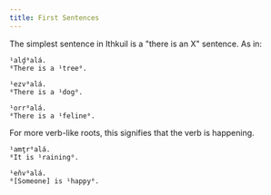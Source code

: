 ```yaml
---
title: First Sentences
---
```


The simplest sentence in Ithkuil is a "there is an X" sentence. As in:

```cx
¹alḑ⁰alá.
⁰There is a ¹tree⁰.

¹ezv⁰alá.
⁰There is a ¹dog⁰.

¹orr⁰alá.
⁰There is a ¹feline⁰.
```

For more verb-like roots, this signifies that the verb is happening.

```cx
¹amţr⁰alá.
⁰It is ¹raining⁰.

¹eňv⁰alá.
⁰[Someone] is ¹happy⁰.
```
